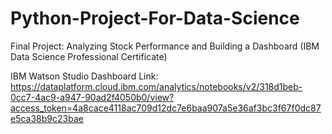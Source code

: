 # Python-Project-For-Data-Science 
Final Project: Analyzing Stock Performance and Building a Dashboard (IBM Data Science Professional Certificate)

IBM Watson Studio Dashboard Link: https://dataplatform.cloud.ibm.com/analytics/notebooks/v2/318d1beb-0cc7-4ac9-a947-90ad2f4050b0/view?access_token=4a8cace4118ac709d12dc7e6baa907a5e36af3bc3f67f0dc87e5ca38b9c23bae

